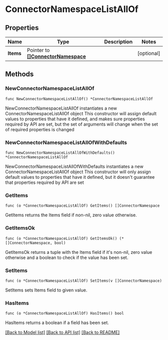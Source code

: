 # ConnectorNamespaceListAllOf

## Properties

Name | Type | Description | Notes
------------ | ------------- | ------------- | -------------
**Items** | Pointer to [**[]ConnectorNamespace**](ConnectorNamespace.md) |  | [optional] 


## Methods

### NewConnectorNamespaceListAllOf

`func NewConnectorNamespaceListAllOf() *ConnectorNamespaceListAllOf`

NewConnectorNamespaceListAllOf instantiates a new ConnectorNamespaceListAllOf object
This constructor will assign default values to properties that have it defined,
and makes sure properties required by API are set, but the set of arguments
will change when the set of required properties is changed

### NewConnectorNamespaceListAllOfWithDefaults

`func NewConnectorNamespaceListAllOfWithDefaults() *ConnectorNamespaceListAllOf`

NewConnectorNamespaceListAllOfWithDefaults instantiates a new ConnectorNamespaceListAllOf object
This constructor will only assign default values to properties that have it defined,
but it doesn't guarantee that properties required by API are set


### GetItems

`func (o *ConnectorNamespaceListAllOf) GetItems() []ConnectorNamespace`

GetItems returns the Items field if non-nil, zero value otherwise.

### GetItemsOk

`func (o *ConnectorNamespaceListAllOf) GetItemsOk() (*[]ConnectorNamespace, bool)`

GetItemsOk returns a tuple with the Items field if it's non-nil, zero value otherwise
and a boolean to check if the value has been set.

### SetItems

`func (o *ConnectorNamespaceListAllOf) SetItems(v []ConnectorNamespace)`

SetItems sets Items field to given value.

### HasItems

`func (o *ConnectorNamespaceListAllOf) HasItems() bool`

HasItems returns a boolean if a field has been set.



[[Back to Model list]](../README.md#documentation-for-models) [[Back to API list]](../README.md#documentation-for-api-endpoints) [[Back to README]](../README.md)

